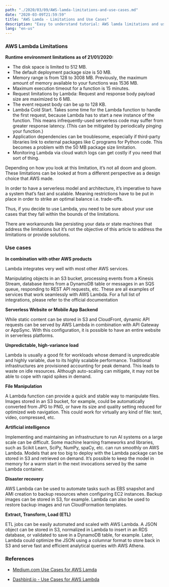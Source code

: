 ```yaml
---
path: "./2020/03/09/AWS-lamda-limitations-and-use-cases.md"
date: "2020-03-09T21:59:59"
title: "AWS Lamda - Limitations and Use Cases"
description: "Easy to understand tutorial: AWS lamda limitations and use cases"
lang: "en-us"
---
```


### AWS Lambda Limitations ###

__Runtime environment limitations as of 21/01/2020:__

-    The disk space is limited to 512 MB.
-    The default deployment package size is 50 MB.
-    Memory range is from 128 to 3008 MB. Previously, the maximum amount of memory available to your functions was 1536 MB.
-    Maximum execution timeout for a function is 15 minutes.
-    Request limitations by Lambda: Request and response body payload size are maximized to 6 MB.
-    The event request body can be up to 128 KB.
-    Lambda Cold Start. Takes some time for the Lambda function to handle the first request, because Lambda has to start a new instance of the function. This means infrequently-used serverless code may suffer from greater response latency. (This can be mitigated by periodically pinging your function.)
-    Application dependencies can be troublesome, especially if third-party libraries link to external packages like C programs for Python code. This becomes a problem with the 50 MB package size limitation.
-    Monitoring Lambda via cloud watch logs can get costly if you need that sort of thing.

Depending on how you look at this limitation, it’s not all doom and gloom. These
limitations can be looked at from a different perspective as a design choice that
AWS made.

In order to have a serverless model and architecture, it’s imperative to have a
system that’s fast and scalable. Meaning restrictions have to be put in place
in order to strike an optimal balance i.e. trade-offs.

Thus, if you decide to use Lambda, you need to be sure about your use cases that
they fall within the bounds of the limitations.

There are workarounds like persisting your data or state machines that address the limitations but it’s not the objective of this article to address the limitations or provide solutions.

### Use cases ###

__In combination with other AWS products__

Lambda integrates very well with most other AWS services.

Manipulating objects in an S3 bucket, processing events from a Kinesis Stream, database
items from a DynamoDB table or messages in an SQS queue, responding to REST API requests, etc.
These are all examples of services that work seamlessly with AWS Lambda. For a full list
of integrations, please refer to the official documentation

__Serverless Website or Mobile App Backend__

While static content can be stored in S3 and CloudFront, dynamic API requests can be served
by AWS Lambda in combination with API Gateway or AppSync. With this configuration, it is
possible to have an entire website in serverless platforms.

__Unpredictable, high-variance load__

Lambda is usually a good fit for workloads whose demand is unpredicable and highly variable,
due to its highly scalable performance. Traditional infrastructures are provisioned accounting
for peak demand. This leads to waste on idle resources. Although auto-scaling can mitigate,
it may not be able to cope with rapid spikes in demand.

__File Manipulation__

A Lambda function can provide a quick and stable way to manipulate files. Images stored in an
S3 bucket, for example, could be automatically converted from JPG to PNG, or have its size and
quality setting reduced for optimized web navigation. This could work for virtually any kind
of file: text, video, compressed, etc.

__Artificial intelligence__

Implementing and maintaining an infrastructure to run AI systems on a large scale can be
difficult. Some machine learning frameworks and libraries, such as Scikit Learn, SciPy,
NumPy, spaCy, etc. can run smoothly on AWS Lambda. Models that are too big to deploy with
the Lambda package can be stored in S3 and retrieved on demand. It’s possible to keep the
model in memory for a warm start in the next invocations served by the same Lambda container.

__Disaster recovery__

AWS Lambda can be used to automate tasks such as EBS snapshot and AMI creation to backup
resources when configuring EC2 instances. Backup images can be stored in S3, for example.
Lambda can also be used to restore backup images and run CloudFormation templates.

__Extract, Transform, Load (ETL)__

ETL jobs can be easily automated and scaled with AWS Lambda. A JSON object can be stored in
S3, normalized in Lambda to insert in an RDS database, or validated to save in a DynamoDB table,
for example. Later, Lambda could optimize the JSON using a columnar format to store back in S3
and serve fast and efficient analytical queries with AWS Athena.

### References ###

- [Medium.com Use Cases for AWS Lamda](https://medium.com/better-programming/7-out-of-the-box-use-cases-for-aws-lambda-30d7dc5c99f7)

- [Dashbird.io - Use Cases for AWS Lambda](https://dashbird.io/knowledge-base/aws-lambda/use-cases/)
